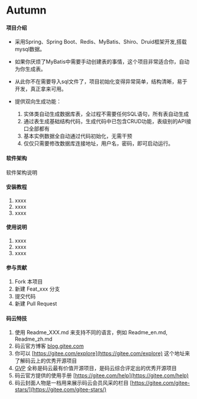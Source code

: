 # Autumn

#### 项目介绍
- 采用Spring、Spring Boot、Redis、MyBatis、Shiro、Druid框架开发,搭载mysql数据。
- 如果你厌烦了MyBatis中需要手动创建表的事情，这个项目非常适合你，自动为你生成表。
- 从此你不在需要导入sql文件了，项目初始化变得异常简单，结构清晰，易于开发，真正拿来可用。

- 提供双向生成功能：
  1. 实体类自动生成数据库表，全过程不需要任何SQL语句，所有表自动生成
  2. 通过表生成基础结构代码，生成代码中已包含CRUD功能，表级别的API接口全部都有
  3. 基本实例数据全自动通过代码初始化，无需干预
  4. 仅仅只需要修改数据库连接地址，用户名，密码，即可启动运行。

#### 软件架构
软件架构说明


#### 安装教程

1. xxxx
2. xxxx
3. xxxx

#### 使用说明

1. xxxx
2. xxxx
3. xxxx

#### 参与贡献

1. Fork 本项目
2. 新建 Feat_xxx 分支
3. 提交代码
4. 新建 Pull Request


#### 码云特技

1. 使用 Readme\_XXX.md 来支持不同的语言，例如 Readme\_en.md, Readme\_zh.md
2. 码云官方博客 [blog.gitee.com](https://blog.gitee.com)
3. 你可以 [https://gitee.com/explore](https://gitee.com/explore) 这个地址来了解码云上的优秀开源项目
4. [GVP](https://gitee.com/gvp) 全称是码云最有价值开源项目，是码云综合评定出的优秀开源项目
5. 码云官方提供的使用手册 [https://gitee.com/help](https://gitee.com/help)
6. 码云封面人物是一档用来展示码云会员风采的栏目 [https://gitee.com/gitee-stars/](https://gitee.com/gitee-stars/)